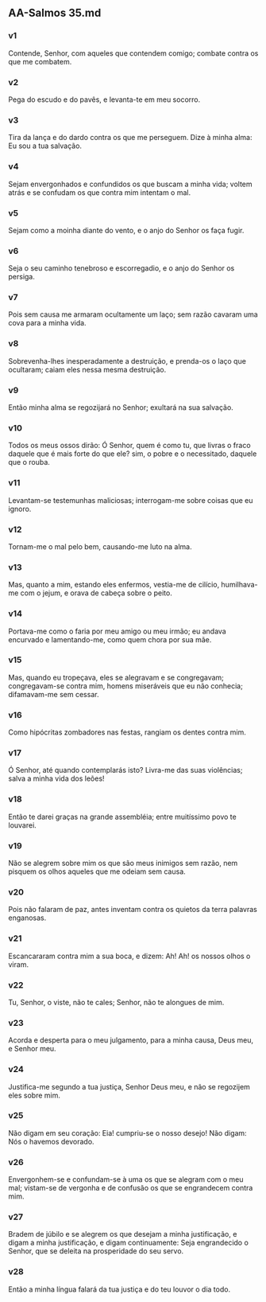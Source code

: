 ## AA-Salmos 35.md
### v1
 Contende, Senhor, com aqueles que contendem comigo; combate contra os que me combatem.
### v2
 Pega do escudo e do pavês, e levanta-te em meu socorro.
### v3
 Tira da lança e do dardo contra os que me perseguem. Dize à minha alma: Eu sou a tua salvação.
### v4
 Sejam envergonhados e confundidos os que buscam a minha vida; voltem atrás e se confudam os que contra mim intentam o mal.
### v5
 Sejam como a moinha diante do vento, e o anjo do Senhor os faça fugir.
### v6
 Seja o seu caminho tenebroso e escorregadio, e o anjo do Senhor os persiga.
### v7
 Pois sem causa me armaram ocultamente um laço; sem razão cavaram uma cova para a minha vida.
### v8
 Sobrevenha-lhes inesperadamente a destruição, e prenda-os o laço que ocultaram; caiam eles nessa mesma destruição.
### v9
 Então minha alma se regozijará no Senhor; exultará na sua salvação.
### v10
 Todos os meus ossos dirão: Ó Senhor, quem é como tu, que livras o fraco daquele que é mais forte do que ele? sim, o pobre e o necessitado, daquele que o rouba.
### v11
 Levantam-se testemunhas maliciosas; interrogam-me sobre coisas que eu ignoro.
### v12
 Tornam-me o mal pelo bem, causando-me luto na alma.
### v13
 Mas, quanto a mim, estando eles enfermos, vestia-me de cilício, humilhava-me com o jejum, e orava de cabeça sobre o peito.
### v14
 Portava-me como o faria por meu amigo ou meu irmão; eu andava encurvado e lamentando-me, como quem chora por sua mãe.
### v15
 Mas, quando eu tropeçava, eles se alegravam e se congregavam; congregavam-se contra mim, homens miseráveis que eu não conhecia; difamavam-me sem cessar.
### v16
 Como hipócritas zombadores nas festas, rangiam os dentes contra mim.
### v17
 Ó Senhor, até quando contemplarás isto? Livra-me das suas violências; salva a minha vida dos leões!
### v18
 Então te darei graças na grande assembléia; entre muitíssimo povo te louvarei.
### v19
 Não se alegrem sobre mim os que são meus inimigos sem razão, nem pisquem os olhos aqueles que me odeiam sem causa.
### v20
 Pois não falaram de paz, antes inventam contra os quietos da terra palavras enganosas.
### v21
 Escancararam contra mim a sua boca, e dizem: Ah! Ah! os nossos olhos o viram.
### v22
 Tu, Senhor, o viste, não te cales; Senhor, não te alongues de mim.
### v23
 Acorda e desperta para o meu julgamento, para a minha causa, Deus meu, e Senhor meu.
### v24
 Justifica-me segundo a tua justiça, Senhor Deus meu, e não se regozijem eles sobre mim.
### v25
 Não digam em seu coração: Eia! cumpriu-se o nosso desejo! Não digam: Nós o havemos devorado.
### v26
 Envergonhem-se e confundam-se à uma os que se alegram com o meu mal; vistam-se de vergonha e de confusão os que se engrandecem contra mim.
### v27
 Bradem de júbilo e se alegrem os que desejam a minha justificação, e digam a minha justificação, e digam continuamente: Seja engrandecido o Senhor, que se deleita na prosperidade do seu servo.
### v28
 Então a minha língua falará da tua justiça e do teu louvor o dia todo.

